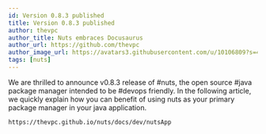 ```yaml
---
id: Version 0.8.3 published
title: Version 0.8.3 published
author: thevpc
author_title: Nuts embraces Docusaurus
author_url: https://github.com/thevpc
author_image_url: https://avatars3.githubusercontent.com/u/10106809?s=460&u=28d1736bdf0b6e6f81981b3a2ebbd2db369b25c8&v=4
tags: [nuts]
---
```


We are thrilled to announce v0.8.3 release of #nuts, the open source #java package manager intended to be #devops friendly. In the following article, we quickly explain how you can benefit of using nuts as your primary package manager in your java application.

    https://thevpc.github.io/nuts/docs/dev/nutsApp
